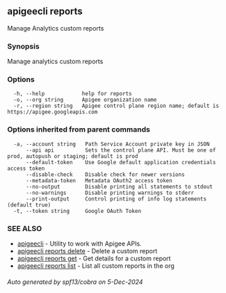 ## apigeecli reports

Manage Analytics custom reports

### Synopsis

Manage analytics custom reports

### Options

```
  -h, --help            help for reports
  -o, --org string      Apigee organization name
  -r, --region string   Apigee control plane region name; default is https://apigee.googleapis.com
```

### Options inherited from parent commands

```
  -a, --account string   Path Service Account private key in JSON
      --api api          Sets the control plane API. Must be one of prod, autopush or staging; default is prod
      --default-token    Use Google default application credentials access token
      --disable-check    Disable check for newer versions
      --metadata-token   Metadata OAuth2 access token
      --no-output        Disable printing all statements to stdout
      --no-warnings      Disable printing warnings to stderr
      --print-output     Control printing of info log statements (default true)
  -t, --token string     Google OAuth Token
```

### SEE ALSO

* [apigeecli](apigeecli.md)	 - Utility to work with Apigee APIs.
* [apigeecli reports delete](apigeecli_reports_delete.md)	 - Delete a custom report
* [apigeecli reports get](apigeecli_reports_get.md)	 - Get details for a custom report
* [apigeecli reports list](apigeecli_reports_list.md)	 - List all custom reports in the org

###### Auto generated by spf13/cobra on 5-Dec-2024
